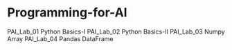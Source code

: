 # Programming-for-AI

PAI_Lab_01 Python Basics-I
PAI_Lab_02 Python Basics-II
PAI_Lab_03 Numpy Array
PAI_Lab_04 Pandas DataFrame
